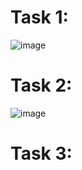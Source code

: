 # Task 1:
![image](https://github.com/user-attachments/assets/f8583060-72d8-46f4-9b35-3bdb320b02c7)

# Task 2:
![image](https://github.com/user-attachments/assets/59070b1f-f138-4782-a45a-fed12d9ff7eb)

# Task 3:
